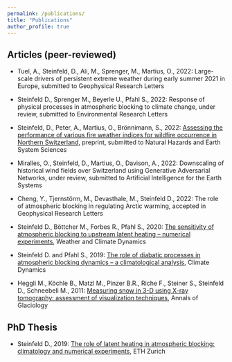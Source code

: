 ```yaml
---
permalink: /publications/
title: "Publications"
author_profile: true
---
```



Articles (peer-reviewed)
---------------

- Tuel, A., Steinfeld, D., Ali, M., Sprenger, M., Martius, O., 2022: Large-scale drivers of persistent extreme weather during early summer 2021 in Europe, submitted to Geophysical Research Letters

- Steinfeld D., Sprenger M., Beyerle U., Pfahl S., 2022: Response of physical processes in atmospheric blocking to climate change, under review, submitted to Environmental Research Letters

- Steinfeld, D., Peter, A., Martius, O., Brönnimann, S., 2022: [Assessing the performance of various fire weather indices for wildfire occurrence in Northern Switzerland](https://doi.org/10.5194/egusphere-2022-92), preprint, submitted to Natural Hazards and Earth System Sciences

- Miralles, O., Steinfeld, D., Martius, O., Davison, A., 2022: Downscaling of historical wind fields over Switzerland using Generative Adversarial Networks, under review, submitted to Artificial Intelligence for the Earth Systems

- Cheng, Y., Tjernstörm, M., Devasthale, M., Steinfeld D., 2022: The role of atmospheric blocking in regulating Arctic warming, accepted in Geophysical Research Letters

- Steinfeld D., Böttcher M., Forbes R., Pfahl S., 2020: [The sensitivity of atmospheric blocking to upstream latent heating – numerical experiments](https://wcd.copernicus.org/articles/1/405/2020/wcd-1-405-2020.html), Weather and Climate Dynamics

- Steinfeld D. and Pfahl S., 2019: [The role of diabatic processes in atmospheric blocking dynamics – a climatological analysis](https://link.springer.com/article/10.1007%2Fs00382-019-04919-6), Climate Dynamics

- Heggli M., Köchle B., Matzl M., Pinzer B.R., Riche F., Steiner S., Steinfeld D., Schneebeli M., 2011: [Measuring snow in 3-D using X-ray tomography: assessment of visualization techniques](https://doi.org/10.3189/172756411797252202), Annals of Glaciology


PhD Thesis
---------------

- Steinfeld D., 2019: [The role of latent heating in atmospheric blocking: climatology and numerical experiments](https://www.research-collection.ethz.ch/handle/20.500.11850/380041), ETH Zurich
